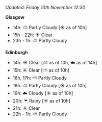 *Updated: Friday 10th November 12:30*

**Glasgow**

* 14h: :partly_sunny: Partly Cloudy [:sunny: as of 10h]
* 15h - 22h: :sunny: Clear
* 23h - 1h: :partly_sunny: Partly Cloudy

**Edinburgh**

* 14h: :sunny: Clear [:partly_sunny: as of 10h, :cloud: as of 14h]
* 15h: :sunny: Clear [:partly_sunny: as of 10h]
* 16h, 17h: :partly_sunny: Partly Cloudy
* 18h: :partly_sunny: Partly Cloudy [:sunny: as of 10h]
* 19h: :cloud: Cloudy [:sunny: as of 10h]
* 20h: :umbrella: Rainy [:sunny: as of 10h]
* 21h: :sunny: Clear
* 22h - 1h: :partly_sunny: Partly Cloudy
